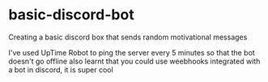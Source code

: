 # basic-discord-bot
Creating a basic discord box that sends random motivational messages

I've used UpTime Robot to ping the server every 5 minutes so that the bot doesn't go offline
also learnt that you could use weebhooks integrated with a bot in discord, it is super cool 
